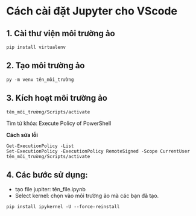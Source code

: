 # Cách cài đặt Jupyter cho VScode

## 1. Cài thư viện môi trường ảo

```
pip install virtualenv
```

## 2. Tạo môi trường ảo

```
py -m venv tên_môi_trường
```

## 3. Kích hoạt môi trường ảo
```
tên_môi_trường/Scripts/activate
```

Tìm từ khóa: Execute Policy of PowerShell

**Cách sửa lỗi**

```
Get-ExecutionPolicy -List
Set-ExecutionPolicy -ExecutionPolicy RemoteSigned -Scope CurrentUser
tên_môi_trường/Scripts/activate
```

## 4. Các bước sử dụng:
- tạo file jupiter: tên_file.ipynb
- Select kernel: chọn vào môi trường ảo mà các bạn đã tạo.

```
pip install ipykernel -U --force-reinstall
```